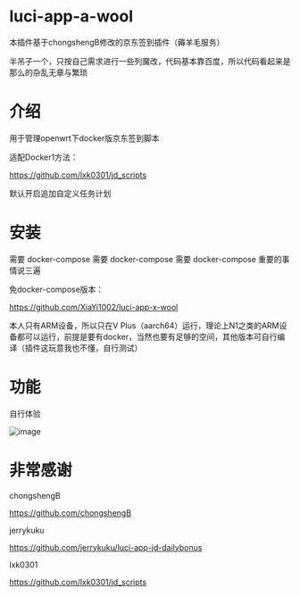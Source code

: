 # luci-app-a-wool

本插件基于chongshengB修改的京东签到插件（薅羊毛服务）

半吊子一个，只按自己需求进行一些列魔改，代码基本靠百度，所以代码看起来是那么的杂乱无章与繁琐

# 介绍

用于管理openwrt下docker版京东签到脚本

适配Docker1方法：

https://github.com/lxk0301/jd_scripts

默认开启追加自定义任务计划

# 安装

需要 docker-compose 需要 docker-compose 需要 docker-compose 重要的事情说三遍

免docker-compose版本：

https://github.com/XiaYi1002/luci-app-x-wool

本人只有ARM设备，所以只在V Plus（aarch64）运行，理论上N1之类的ARM设备都可以运行，前提是要有docker，当然也要有足够的空间，其他版本可自行编译（插件这玩意我也不懂，自行测试）

# 功能

自行体验

![image](https://github.com/XiaYi1002/luci-app-a-wool/blob/master/img/main.png)

# 非常感谢


chongshengB

https://github.com/chongshengB

jerrykuku

https://github.com/jerrykuku/luci-app-jd-dailybonus

lxk0301

https://github.com/lxk0301/jd_scripts



